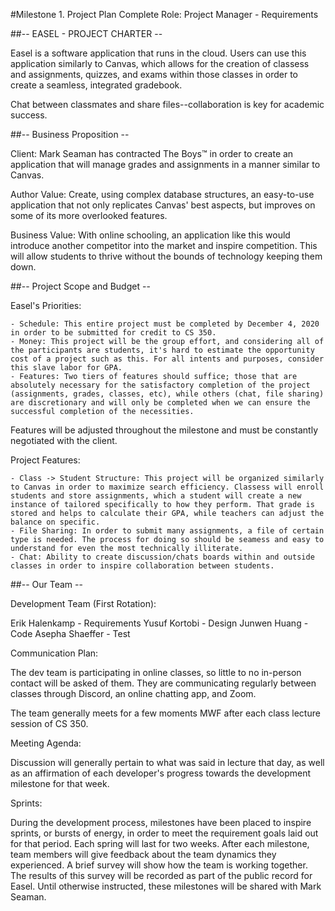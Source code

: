 #Milestone 1. Project Plan Complete
Role: Project Manager - Requirements

##-- EASEL - PROJECT CHARTER --

Easel is a software application that runs in the cloud. Users can use this application similarly to Canvas, which allows for the creation of classess and assignments, quizzes, and exams within those classes in order to create a seamless, integrated gradebook.

Chat between classmates and share files--collaboration is key for academic success.

##-- Business Proposition --

Client: Mark Seaman has contracted The Boys™ in order to create an application that will manage grades and assignments in a manner similar to Canvas.

Author Value: Create, using complex database structures, an easy-to-use application that not only replicates Canvas' best aspects, but improves on some of its more overlooked features.

Business Value: With online schooling, an application like this would introduce another competitor into the market and inspire competition. This will allow students to thrive without the bounds of technology keeping them down.

##-- Project Scope and Budget --

Easel's Priorities:

    - Schedule: This entire project must be completed by December 4, 2020 in order to be submitted for credit to CS 350.
    - Money: This project will be the group effort, and considering all of the participants are students, it's hard to estimate the opportunity cost of a project such as this. For all intents and purposes, consider this slave labor for GPA.
    - Features: Two tiers of features should suffice; those that are absolutely necessary for the satisfactory completion of the project (assignments, grades, classes, etc), while others (chat, file sharing) are discretionary and will only be completed when we can ensure the successful completion of the necessities.

Features will be adjusted throughout the milestone and must be constantly negotiated with the client.

Project Features:

    - Class -> Student Structure: This project will be organized similarly to Canvas in order to maximize search efficiency. Classess will enroll students and store assignments, which a student will create a new instance of tailored specifically to how they perform. That grade is stored and helps to calculate their GPA, while teachers can adjust the balance on specific.
    - File Sharing: In order to submit many assignments, a file of certain type is needed. The process for doing so should be seamess and easy to understand for even the most technically illiterate.
    - Chat: Ability to create discussion/chats boards within and outside classes in order to inspire collaboration between students.
    
##-- Our Team --

Development Team (First Rotation):

Erik Halenkamp - Requirements
Yusuf Kortobi - Design
Junwen Huang - Code
Asepha Shaeffer - Test

Communication Plan:

The dev team is participating in online classes, so little to no in-person contact will be asked of them. They are communicating regularly between classes through Discord, an online chatting app, and Zoom.

The team generally meets for a few moments MWF after each class lecture session of CS 350.

Meeting Agenda:

Discussion will generally pertain to what was said in lecture that day, as well as an affirmation of each developer's progress towards the development milestone for that week.

Sprints:

During the development process, milestones have been placed to inspire sprints, or bursts of energy, in order to meet the requirement goals laid out for that period. Each spring will last for two weeks. After each milestone, team members will give feedback about the team dynamics they experienced. A brief survey will show how the team is working together. The results of this survey will be recorded as part of the public record for Easel. Until otherwise instructed, these milestones will be shared with Mark Seaman.
